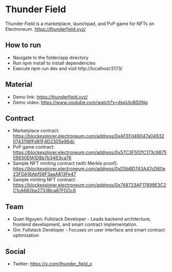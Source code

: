 # Thunder Field
Thunder Field is a marketplace, launchpad, and PvP game for NFTs on Electroneum.
https://thunderfield.xyz/

## How to run
- Navigate to the folder/app directory
- Run npm install to install dependencies
- Execute npm run dev and visit http://localhost:5173/

## Material
* Demo link: https://thunderfield.xyz/
* Demo video: https://www.youtube.com/watch?v=dspUIoBS0Ng

## Contract
* Marketplace contract: https://blockexplorer.electroneum.com/address/0xAFEFd46047a049320743118fFd81F4D2305e96dc
* PvP game contract: https://blockexplorer.electroneum.com/address/0x57C3F5f2fC173c987559930EfA1D8b7b3463ca76
* Sample NFT minting contract (with Merkle proof): https://blockexplorer.electroneum.com/address/0xD5bBD743A47cD60e23FDA16Abf56F3aaA813Fe47
* Sample minting NFT contract: https://blockexplorer.electroneum.com/address/0x748723AF17899E3C2C1cA682be2733Bca87FDDc8

## Team
* Quan Nguyen: Fullstack Developer - Leads backend architecture, frontend development, and smart contract implementation.
* Gin: Fullstack Developer - Focuses on user interface and smart contract optimization

## Social
* Twitter: https://x.com/thunder_field_x
